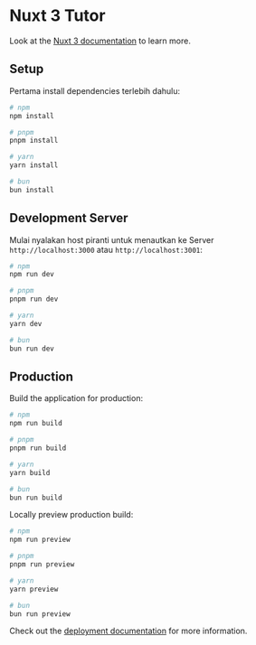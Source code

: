 # Nuxt 3 Tutor

Look at the [Nuxt 3 documentation](https://nuxt.com/docs/getting-started/introduction) to learn more.

## Setup

Pertama install dependencies terlebih dahulu:

```bash
# npm
npm install

# pnpm
pnpm install

# yarn
yarn install

# bun
bun install
```

## Development Server

Mulai nyalakan host piranti untuk menautkan ke Server `http://localhost:3000` atau `http://localhost:3001`:

```bash
# npm
npm run dev

# pnpm
pnpm run dev

# yarn
yarn dev

# bun
bun run dev
```

## Production

Build the application for production:

```bash
# npm
npm run build

# pnpm
pnpm run build

# yarn
yarn build

# bun
bun run build
```

Locally preview production build:

```bash
# npm
npm run preview

# pnpm
pnpm run preview

# yarn
yarn preview

# bun
bun run preview
```

Check out the [deployment documentation](https://nuxt.com/docs/getting-started/deployment) for more information.
